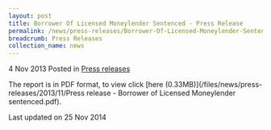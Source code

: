 ```yaml
---
layout: post
title: Borrower Of Licensed Moneylender Sentenced - Press Release
permalink: /news/press-releases/Borrower-Of-Licensed-Moneylender-Sentenced-Press-Release
breadcrumb: Press Releases
collection_name: news
---
```



4 Nov 2013 Posted in [Press releases](/news/press-releases)

The report is in PDF format, to view click [here (0.33MB)](/files/news/press-releases/2013/11/Press release - Borrower of Licensed Moneylender sentenced.pdf).

<p class="right-side-updated">Last updated on 25 Nov 2014</p>
